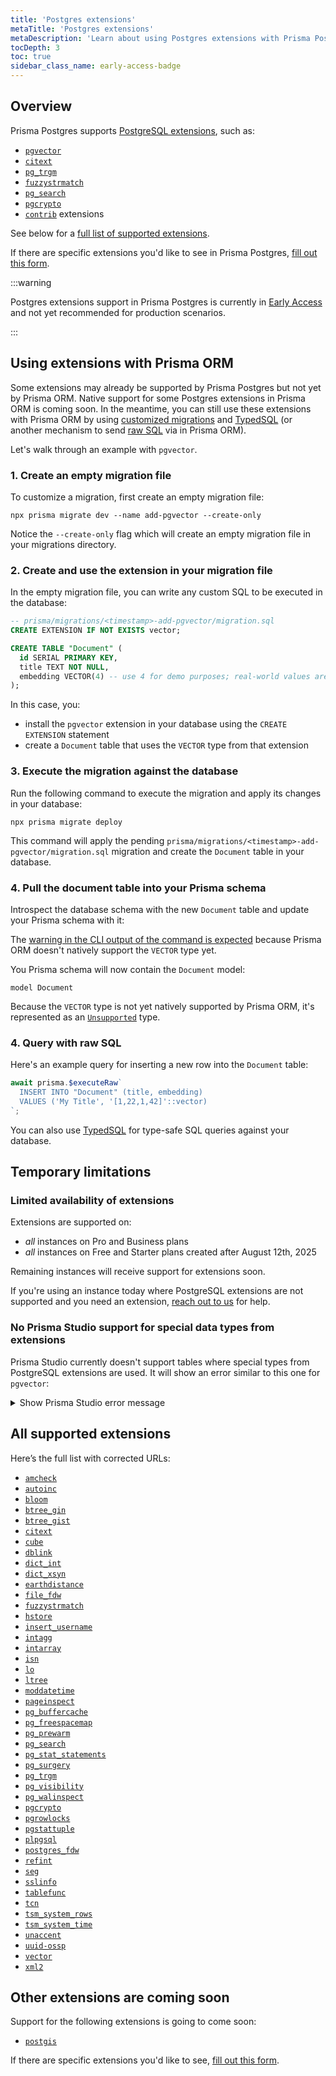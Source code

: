 ```yaml
---
title: 'Postgres extensions'
metaTitle: 'Postgres extensions'
metaDescription: 'Learn about using Postgres extensions with Prisma Postgres'
tocDepth: 3
toc: true
sidebar_class_name: early-access-badge
---
```


## Overview

Prisma Postgres supports [PostgreSQL extensions](https://www.postgresql.org/docs/current/sql-createextension.html), such as:

- [`pgvector`](https://github.com/pgvector/pgvector)
- [`citext`](https://www.postgresql.org/docs/current/citext.html)
- [`pg_trgm`](https://www.postgresql.org/docs/current/pgtrgm.html)
- [`fuzzystrmatch`](https://www.postgresql.org/docs/current/fuzzystrmatch.html)
- [`pg_search`](https://pgxn.org/dist/pg_search)
- [`pgcrypto`](https://www.postgresql.org/docs/current/pgcrypto.html)
- [`contrib`](https://www.postgresql.org/docs/current/contrib.html) extensions

See below for a [full list of supported extensions](#all-supported-extensions).

If there are specific extensions you'd like to see in Prisma Postgres, [fill out this form](https://pris.ly/i-want-extensions).

:::warning

Postgres extensions support in Prisma Postgres is currently in [Early Access](/platform/maturity-levels#early-access) and not yet recommended for production scenarios.

:::

## Using extensions with Prisma ORM

Some extensions may already be supported by Prisma Postgres but not yet by Prisma ORM. Native support for some Postgres extensions in Prisma ORM is coming soon. In the meantime, you can still use these extensions with Prisma ORM by using [customized migrations](/orm/prisma-migrate/workflows/customizing-migrations) and [TypedSQL](/orm/prisma-client/using-raw-sql/typedsql) (or another mechanism to send [raw SQL](/orm/prisma-client/using-raw-sql) via in Prisma ORM).

Let's walk through an example with `pgvector`.

### 1. Create an empty migration file

To customize a migration, first create an empty migration file:

```terminal
npx prisma migrate dev --name add-pgvector --create-only
```

Notice the `--create-only` flag which will create an empty migration file in your migrations directory.

### 2. Create and use the extension in your migration file

In the empty migration file, you can write any custom SQL to be executed in the database:

```sql
-- prisma/migrations/<timestamp>-add-pgvector/migration.sql
CREATE EXTENSION IF NOT EXISTS vector;

CREATE TABLE "Document" (
  id SERIAL PRIMARY KEY,
  title TEXT NOT NULL,
  embedding VECTOR(4) -- use 4 for demo purposes; real-world values are much bigger
);
```

In this case, you:

- install the `pgvector` extension in your database using the `CREATE EXTENSION` statement
- create a `Document` table that uses the `VECTOR` type from that extension

### 3. Execute the migration against the database

Run the following command to execute the migration and apply its changes in your database:

```terminal
npx prisma migrate deploy
```

This command will apply the pending `prisma/migrations/<timestamp>-add-pgvector/migration.sql` migration and create the `Document` table in your database.

### 4. Pull the document table into your Prisma schema

Introspect the database schema with the new `Document` table and update your Prisma schema with it:

The [warning in the CLI output of the command is expected](/orm/prisma-schema/introspection#introspection-warnings-for-unsupported-features) because Prisma ORM doesn't natively support the `VECTOR` type yet.

You Prisma schema will now contain the `Document` model:

```prisma
model Document
```

Because the `VECTOR` type is not yet natively supported by Prisma ORM, it's represented as an [`Unsupported`](/orm/prisma-schema/data-model/models#unsupported-types) type.

### 4. Query with raw SQL

Here's an example query for inserting a new row into the `Document` table:

```ts
await prisma.$executeRaw`
  INSERT INTO "Document" (title, embedding)
  VALUES ('My Title', '[1,22,1,42]'::vector)
`;
```

You can also use [TypedSQL](/orm/prisma-client/using-raw-sql/typedsql) for type-safe SQL queries against your database.

## Temporary limitations

### Limited availability of extensions

Extensions are supported on:

- _all_ instances on Pro and Business plans
- _all_ instances on Free and Starter plans created after August 12th, 2025

Remaining instances will receive support for extensions soon.

If you're using an instance today where PostgreSQL extensions are not supported and you need an extension, [reach out to us](mailto:support@prisma.io) for help.

### No Prisma Studio support for special data types from extensions

Prisma Studio currently doesn't support tables where special types from PostgreSQL extensions are used. It will show an error similar to this one for `pgvector`:

<details>
<summary>Show Prisma Studio error message</summary>

```js
, error_code: \"P2010\" }",
  "user_facing_error": ,
    "error_code": "P2010"
  }
}
```

</details>

## All supported extensions

Here’s the full list with corrected URLs:

- [`amcheck`](https://www.postgresql.org/docs/current/amcheck.html)
- [`autoinc`](https://www.postgresql.org/docs/current/contrib-spi.html)
- [`bloom`](https://www.postgresql.org/docs/current/bloom.html)
- [`btree_gin`](https://www.postgresql.org/docs/current/btree-gin.html)
- [`btree_gist`](https://www.postgresql.org/docs/current/btree-gist.html)
- [`citext`](https://www.postgresql.org/docs/current/citext.html)
- [`cube`](https://www.postgresql.org/docs/current/cube.html)
- [`dblink`](https://www.postgresql.org/docs/current/dblink.html)
- [`dict_int`](https://www.postgresql.org/docs/current/dict-int.html)
- [`dict_xsyn`](https://www.postgresql.org/docs/current/dict-xsyn.html)
- [`earthdistance`](https://www.postgresql.org/docs/current/earthdistance.html)
- [`file_fdw`](https://www.postgresql.org/docs/current/file-fdw.html)
- [`fuzzystrmatch`](https://www.postgresql.org/docs/current/fuzzystrmatch.html)
- [`hstore`](https://www.postgresql.org/docs/current/hstore.html)
- [`insert_username`](https://www.postgresql.org/docs/current/contrib-spi.html)
- [`intagg`](https://www.postgresql.org/docs/current/intagg.html)
- [`intarray`](https://www.postgresql.org/docs/current/intarray.html)
- [`isn`](https://www.postgresql.org/docs/current/isn.html)
- [`lo`](https://www.postgresql.org/docs/current/lo.html)
- [`ltree`](https://www.postgresql.org/docs/current/ltree.html)
- [`moddatetime`](https://www.postgresql.org/docs/current/contrib-spi.html)
- [`pageinspect`](https://www.postgresql.org/docs/current/pageinspect.html)
- [`pg_buffercache`](https://www.postgresql.org/docs/current/pgbuffercache.html)
- [`pg_freespacemap`](https://www.postgresql.org/docs/current/pgfreespacemap.html)
- [`pg_prewarm`](https://www.postgresql.org/docs/current/pgprewarm.html)
- [`pg_search`](https://pgxn.org/dist/pg_search/)
- [`pg_stat_statements`](https://www.postgresql.org/docs/current/pgstatstatements.html)
- [`pg_surgery`](https://www.postgresql.org/docs/current/pgsurgery.html)
- [`pg_trgm`](https://www.postgresql.org/docs/current/pgtrgm.html)
- [`pg_visibility`](https://www.postgresql.org/docs/current/pgvisibility.html)
- [`pg_walinspect`](https://www.postgresql.org/docs/current/pgwalinspect.html)
- [`pgcrypto`](https://www.postgresql.org/docs/current/pgcrypto.html)
- [`pgrowlocks`](https://www.postgresql.org/docs/current/pgrowlocks.html)
- [`pgstattuple`](https://www.postgresql.org/docs/current/pgstattuple.html)
- [`plpgsql`](https://www.postgresql.org/docs/current/plpgsql.html)
- [`postgres_fdw`](https://www.postgresql.org/docs/current/postgres-fdw.html)
- [`refint`](https://www.postgresql.org/docs/current/contrib-spi.html)
- [`seg`](https://www.postgresql.org/docs/current/seg.html)
- [`sslinfo`](https://www.postgresql.org/docs/current/sslinfo.html)
- [`tablefunc`](https://www.postgresql.org/docs/current/tablefunc.html)
- [`tcn`](https://www.postgresql.org/docs/current/tcn.html)
- [`tsm_system_rows`](https://www.postgresql.org/docs/current/tsm-system-rows.html)
- [`tsm_system_time`](https://www.postgresql.org/docs/current/tsm-system-time.html)
- [`unaccent`](https://www.postgresql.org/docs/current/unaccent.html)
- [`uuid-ossp`](https://www.postgresql.org/docs/current/uuid-ossp.html)
- [`vector`](https://github.com/pgvector/pgvector)
- [`xml2`](https://www.postgresql.org/docs/current/xml2.html)

## Other extensions are coming soon

Support for the following extensions is going to come soon:

- [`postgis`](https://postgis.net/)

If there are specific extensions you'd like to see, [fill out this form](https://pris.ly/i-want-extensions).
